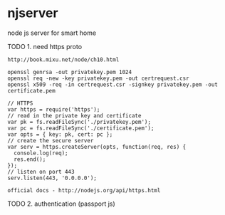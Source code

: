njserver
========

node js server for smart home

TODO 1. need https proto

    http://book.mixu.net/node/ch10.html

    openssl genrsa -out privatekey.pem 1024
    openssl req -new -key privatekey.pem -out certrequest.csr
    openssl x509 -req -in certrequest.csr -signkey privatekey.pem -out certificate.pem

    // HTTPS
    var https = require('https');
    // read in the private key and certificate
    var pk = fs.readFileSync('./privatekey.pem');
    var pc = fs.readFileSync('./certificate.pem');
    var opts = { key: pk, cert: pc };
    // create the secure server
    var serv = https.createServer(opts, function(req, res) {
      console.log(req);
      res.end();
    });
    // listen on port 443
    serv.listen(443, '0.0.0.0');

    official docs - http://nodejs.org/api/https.html

TODO 2. authentication (passport js)


